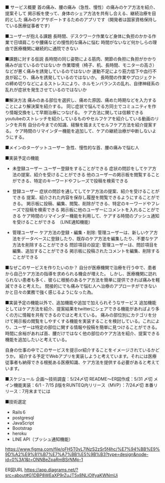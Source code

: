 
■ サービス概要
首の痛み、腰の痛み（急性、慢性）の痛みのケア方法を紹介、提案そして
掲示板を使って、身体のシェア方法を共有し合える、継続治療を目的とした
痛みのケアサポートするためのアプリです（開発者は国家資格保持している医療従事者です）


■ユーザーが抱える課題
長時間、デスクワーク作業など身体に負担のかかる作業で日頃肩こりや腰痛などの慢性的な痛みに悩む
時間がないなど何かしらの理由で医療機関に継続的に通院できない

■課題に対する仮説
長時間の同じ姿勢による筋肉、関節の負担に負担がかかり痛みが出ているのではないか
作業環境（椅子、机、長時間、モニターの高さ）などが悪く痛みを誘発しているのではないか
運動不足により筋力低下や血行不良が起こり、痛みを誘発しているのではないか。
長時間の作業やプロジェクトの締め切りなどによるストレスにより、ホルモンバランスの乱れ、自律神経系の乱れが症状を発生させているのではないか

■解決方法
痛みのある部位を選択し、痛めた原因、痛めた時期などを入力することにより解決案を紹介する。
同じ症状で悩んでる方同士でコミュニティを作り情報交換をして早期治療につなげる。
ケア方法に関しては信頼できるyoutubeのストレッチを紹介しているものやセルフケアを紹介している動画のリンクを共有
自分の今までの知識、経験を踏まえてセルフケア方法を紹介提案する。
ケア時間のリマインダー機能を追加して、ケアの継続治療が中断しないようにする。

■メインのターゲットユーザー
急性、慢性的な首、腰の痛みで悩む人

■実装予定の機能
- 未登録ユーザー
    ユーザー登録をすることができる
    症状の問診をしてケア方法の提案、紹介を受けることができる
    他のユーザーの掲示板を閲覧することができる、特定のキーワードやフレーズで投稿を検索できる

- 登録ユーザー
    症状の問診を通してしてケア方法の提案、紹介を受けることができる
    提案、紹介された内容を保存し履歴を閲覧できるようにすることができる。
    掲示板に投稿、編集、閲覧、削除ができる、特定のキーワードやフレーズで投稿を検索できる
    掲示板に他のユーザーにコメントを入れることができる
    ケア時間のリマインダー機能を利用して、ケアする時間のプッシュ通知を受けることができる　（LINE通知機能）

- 管理ユーザー
    ケア方法の登録・編集・削除: 管理ユーザーは、新しいケア方法をデータベースに登録したり、既存のケア方法を編集したり、不要なケア方法を削除することができる
    問診項目の設定: 管理ユーザーは、問診項目を編集、追加することができる
    掲示板に投稿されたコメントを編集、削除することができる

■なぜこのサービスを作りたいのか？
自分が医療機関で治療を行う中で、患者から自己ケア方法の指導を求められる機会が増えた。
しかし、医療機関に訪れられない患者も多く、彼らに根拠のあるケア方法を簡単に提供できれば痛みを軽減できると考えた。
間接的にでも痛みで悩む人へ治療のアプローチができないかと日々の業務で強く感じるようになった為。

■実装予定の機能以外で、追加機能や追加で加えられそうなサービス
追加機能としてはケア方法を紹介、提案結果をtwitterにシェアできる機能があればより多くの方に情報を共有できるのではと考えている。
痛みの部位別にカテゴリを分けて掲示板の閲覧をしやすくする機能を実装することを検討している。これにより、ユーザーは特定の部位に関する情報や投稿を簡単に見つけることができる。
時間に余裕があれば首、腰だけではなく他の部位のケア方法を紹介、提案できる機能を追加したいと考えている。

自身の仕事の中でこのサービスを提示or紹介することをイメージされているかどうか。
紹介する予定でWebアプリを実装しようと考えています。それには医療従事者も納得できる根拠ある医療知識、ケア方法を提供する必要があると考えています。

■スケジュール
企画〜技術調査：5/24〆切
README〜ER図作成：5/31 〆切
メイン機能実装：6/1 - 7/15
β版をRUNTEQ内リリース（MVP）：7/24〆切
本番リリース：7月末までには

■技術選定
- Rails６
- postgresql
- JavaScript
- Bootstrap
- heroku
- LINE API（プッシュ通知機能）

https://www.figma.com/file/oFH5T0vL7lNzS2zSr5f4hc/%E7%94%BB%E9%9D%A2%E9%81%B7%E7%A7%BB%E5%9B%B3?type=design&node-id=0%3A1&t=ONNBeZpaRmBSrNMp-1 

ER図URL
https://app.diagrams.net/?src=about#G1DBP8WEaXP9rZuJT5x8NLiOIfyaKWNmUi